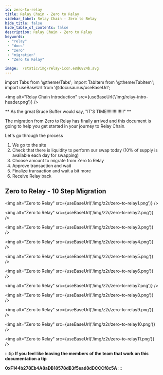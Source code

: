 ```yaml
---
id: zero-to-relay 
title: Relay Chain - Zero to Relay
sidebar_label: Relay Chain - Zero to Relay 
hide_title: false
hide_table_of_contents: false
description: Relay Chain - Zero to Relay
keywords: 
 - "relay"
 - "docs"
 - "zero"
 - "migration"
 - "Zero to Relay"
 
image:  /static/img/relay-icon.e8d6824b.svg
---
```

import Tabs from '@theme/Tabs';
import TabItem from '@theme/TabItem';
import useBaseUrl from '@docusaurus/useBaseUrl';

<img alt="Relay Chain Introduction" src={useBaseUrl('/img/relay-intro-header.png')} />

** As the great Bruce Buffer would say, "IT'S TIME!!!!!!!!!!!!!!" **

The migration from Zero to Relay has finally arrived and this document is going to help you get started in your journey to Relay Chain. 

Let's go through the process

1. We go to the site
1. Check that there is liquidity to perform our swap today (10% of supply is available each day for swapping)
1. Choose amount to migrate from Zero to Relay
1. Approve transaction and wait
1. Finalize transaction and wait a bit more
1. Receive Relay back

## Zero to Relay - 10 Step Migration

<img alt="Zero to Relay" src={useBaseUrl('/img/z2r/zero-to-relay1.png')} />

<img alt="Zero to Relay" src={useBaseUrl('/img/z2r/zero-to-relay2.png')} />

<img alt="Zero to Relay" src={useBaseUrl('/img/z2r/zero-to-relay3.png')} />

<img alt="Zero to Relay" src={useBaseUrl('/img/z2r/zero-to-relay4.png')} />

<img alt="Zero to Relay" src={useBaseUrl('/img/z2r/zero-to-relay5.png')} />

<img alt="Zero to Relay" src={useBaseUrl('/img/z2r/zero-to-relay6.png')} />

<img alt="Zero to Relay" src={useBaseUrl('/img/z2r/zero-to-relay7.png')} />

<img alt="Zero to Relay" src={useBaseUrl('/img/z2r/zero-to-relay8.png')} />

<img alt="Zero to Relay" src={useBaseUrl('/img/z2r/zero-to-relay9.png')} />

<img alt="Zero to Relay" src={useBaseUrl('/img/z2r/zero-to-relay10.png')} />

<img alt="Zero to Relay" src={useBaseUrl('/img/z2r/zero-to-relay11.png')} />

:::tip
**If you feel like leaving the members of the team that work on this documentation a tip**

**0xF144b278Eb4A8aDB18578dB3f5ead8dDCCCf8c5A**
:::